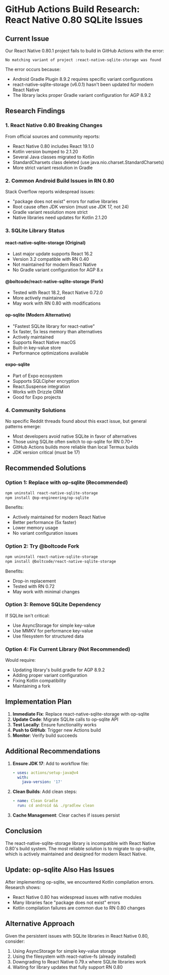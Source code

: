 # GitHub Actions Build Research: React Native 0.80 SQLite Issues

## Current Issue

Our React Native 0.80.1 project fails to build in GitHub Actions with the error:
```
No matching variant of project :react-native-sqlite-storage was found
```

The error occurs because:
- Android Gradle Plugin 8.9.2 requires specific variant configurations
- react-native-sqlite-storage (v6.0.1) hasn't been updated for modern React Native
- The library lacks proper Gradle variant configuration for AGP 8.9.2

## Research Findings

### 1. React Native 0.80 Breaking Changes

From official sources and community reports:
- React Native 0.80 includes React 19.1.0
- Kotlin version bumped to 2.1.20
- Several Java classes migrated to Kotlin
- StandardCharsets class deleted (use java.nio.charset.StandardCharsets)
- More strict variant resolution in Gradle

### 2. Common Android Build Issues in RN 0.80

Stack Overflow reports widespread issues:
- "package does not exist" errors for native libraries
- Root cause often JDK version (must use JDK 17, not 24)
- Gradle variant resolution more strict
- Native libraries need updates for Kotlin 2.1.20

### 3. SQLite Library Status

#### react-native-sqlite-storage (Original)
- Last major update supports React 16.2
- Version 3.2 compatible with RN 0.40
- Not maintained for modern React Native
- No Gradle variant configuration for AGP 8.x

#### @boltcode/react-native-sqlite-storage (Fork)
- Tested with React 18.2, React Native 0.72.0
- More actively maintained
- May work with RN 0.80 with modifications

#### op-sqlite (Modern Alternative)
- "Fastest SQLite library for react-native"
- 5x faster, 5x less memory than alternatives
- Actively maintained
- Supports React Native macOS
- Built-in key-value store
- Performance optimizations available

#### expo-sqlite
- Part of Expo ecosystem
- Supports SQLCipher encryption
- React.Suspense integration
- Works with Drizzle ORM
- Good for Expo projects

### 4. Community Solutions

No specific Reddit threads found about this exact issue, but general patterns emerge:
- Most developers avoid native SQLite in favor of alternatives
- Those using SQLite often switch to op-sqlite for RN 0.70+
- GitHub Actions builds more reliable than local Termux builds
- JDK version critical (must be 17)

## Recommended Solutions

### Option 1: Replace with op-sqlite (Recommended)

```bash
npm uninstall react-native-sqlite-storage
npm install @op-engineering/op-sqlite
```

Benefits:
- Actively maintained for modern React Native
- Better performance (5x faster)
- Lower memory usage
- No variant configuration issues

### Option 2: Try @boltcode Fork

```bash
npm uninstall react-native-sqlite-storage
npm install @boltcode/react-native-sqlite-storage
```

Benefits:
- Drop-in replacement
- Tested with RN 0.72
- May work with minimal changes

### Option 3: Remove SQLite Dependency

If SQLite isn't critical:
- Use AsyncStorage for simple key-value
- Use MMKV for performance key-value
- Use filesystem for structured data

### Option 4: Fix Current Library (Not Recommended)

Would require:
- Updating library's build.gradle for AGP 8.9.2
- Adding proper variant configuration
- Fixing Kotlin compatibility
- Maintaining a fork

## Implementation Plan

1. **Immediate Fix**: Replace react-native-sqlite-storage with op-sqlite
2. **Update Code**: Migrate SQLite calls to op-sqlite API
3. **Test Locally**: Ensure functionality works
4. **Push to GitHub**: Trigger new Actions build
5. **Monitor**: Verify build succeeds

## Additional Recommendations

1. **Ensure JDK 17**: Add to workflow file:
   ```yaml
   - uses: actions/setup-java@v4
     with:
       java-version: '17'
   ```

2. **Clean Builds**: Add clean steps:
   ```yaml
   - name: Clean Gradle
     run: cd android && ./gradlew clean
   ```

3. **Cache Management**: Clear caches if issues persist

## Conclusion

The react-native-sqlite-storage library is incompatible with React Native 0.80's build system. The most reliable solution is to migrate to op-sqlite, which is actively maintained and designed for modern React Native.

## Update: op-sqlite Also Has Issues

After implementing op-sqlite, we encountered Kotlin compilation errors. Research shows:
- React Native 0.80 has widespread issues with native modules
- Many libraries face "package does not exist" errors
- Kotlin compilation failures are common due to RN 0.80 changes

## Alternative Approach

Given the persistent issues with SQLite libraries in React Native 0.80, consider:
1. Using AsyncStorage for simple key-value storage
2. Using the filesystem with react-native-fs (already installed)
3. Downgrading to React Native 0.79.x where SQLite libraries work
4. Waiting for library updates that fully support RN 0.80